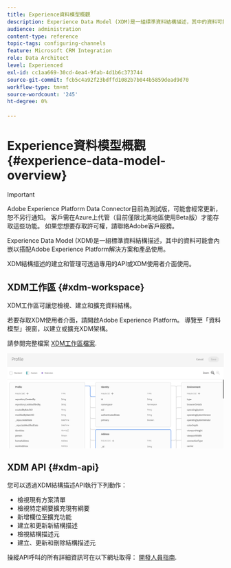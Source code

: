 ```yaml
---
title: Experience資料模型概觀
description: Experience Data Model (XDM)是一組標準資料結構描述，其中的資料可能會內嵌以搭配Adobe Experience Platform解決方案和產品使用。
audience: administration
content-type: reference
topic-tags: configuring-channels
feature: Microsoft CRM Integration
role: Data Architect
level: Experienced
exl-id: cc1aa669-30cd-4ea4-9fab-4d1b6c373744
source-git-commit: fcb5c4a92f23bdffd1082b7b044b5859dead9d70
workflow-type: tm+mt
source-wordcount: '245'
ht-degree: 0%

---
```


# Experience資料模型概觀 {#experience-data-model-overview}

>[!IMPORTANT]
>
>Adobe Experience Platform Data Connector目前為測試版，可能會經常更新，恕不另行通知。 客戶需在Azure上代管（目前僅限北美地區使用Beta版）才能存取這些功能。 如果您想要存取許可權，請聯絡Adobe客戶服務。

Experience Data Model (XDM)是一組標準資料結構描述，其中的資料可能會內嵌以搭配Adobe Experience Platform解決方案和產品使用。

XDM結構描述的建立和管理可透過專用的API或XDM使用者介面使用。

## XDM工作區 {#xdm-workspace}

XDM工作區可讓您檢視、建立和擴充資料結構。

若要存取XDM使用者介面，請開啟Adobe Experience Platform。 導覽至「資料模型」視窗，以建立或擴充XDM架構。

請參閱完整檔案 [XDM工作區檔案](https://experienceleague.adobe.com/docs/experience-platform/xdm/api/getting-started.html).

![](assets/aep_xdmworkspace.png)

## XDM API {#xdm-api}

您可以透過XDM結構描述API執行下列動作：

* 檢視現有方案清單
* 檢視特定綱要擴充現有綱要
* 新增欄位至擴充功能
* 建立和更新新結構描述
* 檢視結構描述元
* 建立、更新和刪除結構描述元

操縱API呼叫的所有詳細資訊可在以下網址取得： [開發人員指南](https://experienceleague.adobe.com/docs/experience-platform/xdm/api/getting-started.html).
